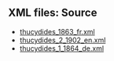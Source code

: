 ## XML files: Source
* [thucydides_1863_fr.xml](https://github.com/OpenGreekAndLatin/french_trans-dev/blob/master/thucydides_1863.xml)
* [thucydides_2_1902_en.xml](https://github.com/OpenGreekAndLatin/english_trans-dev/tree/master/volumes/thucydides_2_1902)
* [thucydides_1_1864_de.xml](https://github.com/OpenGreekAndLatin/german_trans-dev/blob/master/thucydides_1_1864.xml)
